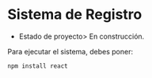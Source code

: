 <h1> Sistema de Registro</h1>

- Estado de proyecto> En construcción.

Para ejecutar el sistema, debes poner:

```npm install react```
